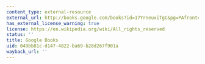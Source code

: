 ```yaml
---
content_type: external-resource
external_url: http://books.google.com/books?id=17YrneuxiTgC&pg=PAfrontcover
has_external_license_warning: true
license: https://en.wikipedia.org/wiki/All_rights_reserved
status: ''
title: Google Books
uid: 049bb81c-d147-4822-ba69-b28d267f901a
wayback_url: ''
---
```

